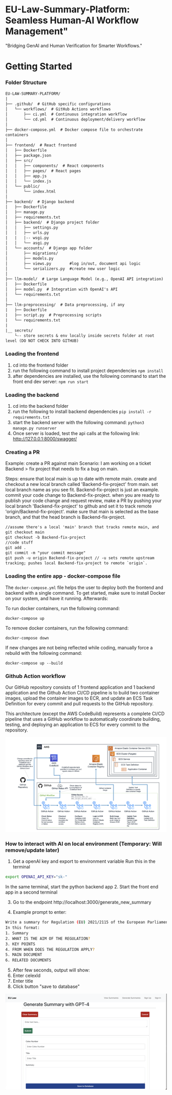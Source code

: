 # EU-Law-Summary-Platform: Seamless Human-AI Workflow Management"
"Bridging GenAI and Human Verification for Smarter Workflows."


# Getting Started
### Folder Structure
```
EU-LAW-SUMMARY-PLATFORM/
|
├── .github/  # GitHub specific configurations
│   └── workflows/  # GitHub Actions workflows
│       ├── ci.yml  # Continuous integration workflow
│       └── cd.yml  # Continuous deployment/delivery workflow
│
├── docker-compose.yml  # Docker compose file to orchestrate containers
│
├── frontend/  # React frontend
│   ├── Dockerfile
│   ├── package.json
│   ├── src/
│   │   ├── components/  # React components
│   │   ├── pages/  # React pages
│   │   ├── app.js
│   │   └── index.js
│   └── public/
│       └── index.html
│
├── backend/  # Django backend
│   ├── Dockerfile
│   ├── manage.py
│   ├── requirements.txt
│   ├── backend/  # Django project folder
│   │   ├── settings.py
│   │   ├── urls.py
|   |   |-- wsgi.py
│   │   └── asgi.py
│   └── accounts/  # Django app folder
│       ├── migrations/
│       ├── models.py
│       ├── views.py        #log in/out, document api logic
│       └── serializers.py  #create new user logic
│
├── llm-model/  # Large Language Model (e.g., OpenAI API integration)
│   ├── Dockerfile
│   ├── model.py  # Integration with OpenAI's API
│   └── requirements.txt
│
├── llm-preprocessing/  # Data preprocessing, if any
|   ├── Dockerfile
|   ├── script.py  # Preprocessing scripts
|   └── requirements.txt
|
|__ secrets/
    └-- store secrets & env locally inside secrets folder at root level (DO NOT CHECK INTO GITHUB)

```


### Loading the frontend
1. cd into the frontend folder
2. run the following command to install project dependencies
```npm install```
3. after dependencies are installed, use the following command to start the front end dev server:
```npm run start```


### Loading the backend
1. cd into the backend folder
2. run the following to install backend dependencies
```pip install -r requirements.txt```
3. start the backend server with the following command:
```python3 manage.py runserver```
4. Once server is loaded, test the api calls at the following link: http://127.0.0.1:8000/swagger/

### Creating a PR
Example: create a PR against main
Scenario: I am working on a ticket Backend > fix project that needs to fix a bug on main.

Steps:
ensure that local main is up to date with remote main.
create and checkout a new local branch called 'Backend-fix-project' from main.
set local branch name as you see fit. Backend-fix-project is just an example.
commit your code change to Backend-fix-project.
when you are ready to publish your code change and request review, make a PR by
pushing your local branch 'Backend-fix-project' to github and set it to track remote 'origin/Backend-fix-project'.
make sure that main is selected as the base branch, and that the head branch is Backend-fix-project.

```
//assume there's a local 'main' branch that tracks remote main, and
git checkout main
git checkout -b Backend-fix-project
//code stuff
git add .
git commit -m "your commit message"
git push -u origin Backend-fix-project // -u sets remote upstream tracking; pushes local Backend-fix-project to remote `origin`.
```

### Loading the entire app - docker-compose file
The `docker-compose.yml` file helps the user to deploy both the frontend and backend with a single command. To get started, make sure to install Docker on your system, and have it running. Afterwards:

To run docker containers, run the following command:
```shell
docker-compose up
```
To remove docker containers, run the following command:
```shell
docker-compose down
```
If new changes are not being reflected while coding, manually force a rebuild with the following command:
```shell
docker-compose up --build
```


### Github Action workflow
Our GitHub repository consists of 1 frontend application and 1 backend application and the Github Action CI/CD pipeline is to build two container images, upload the container images to ECR, and update an ECS Task Definition for every commit and pull requests to the GitHub repository.

This architecture (except the AWS CodeBuild) represents a complete CI/CD pipeline that uses a GitHub workflow to automatically coordinate building, testing, and deploying an application to ECS for every commit to the repository.

![github](github-workflow.png)



### How to interact with AI on local environment (Temporary: Will remove/update later)
1. Get a openAI key and export to environment variable
Run this in the terminal
```bash
export OPENAI_API_KEY="sk-"
```
In the same terminal, start the python backend app
2. Start the front end app in a second terminal

3. Go to the endpoint http://localhost:3000/generate_new_summary

4. Example prompt to enter:
```bash
Write a summary for Regulation (EU) 2021/2115 of the European Parliament and of the Council of 2 December 2021 establishing rules on support for strategic plans to be drawn up by Member States under the common agricultural policy (CAP Strategic Plans) and financed by the European Agricultural Guarantee Fund (EAGF) and by the European Agricultural Fund for Rural Development (EAFRD) and repealing Regulations (EU) No 1305/2013 and (EU) No 1307/2013 
In this format:
1. Summary 
2. WHAT IS THE AIM OF THE REGULATION?
3. KEY POINTS
4. FROM WHEN DOES THE REGULATION APPLY?
5. MAIN DOCUMENT
6. RELATED DOCUMENTS
```
5. After few seconds, output will show:
6. Enter celexId
7. Enter title
8. Click button "save to database"

![github](new_summary2.png)